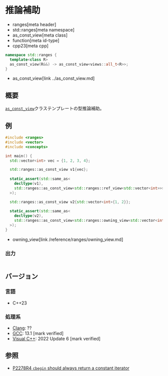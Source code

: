 # 推論補助
* ranges[meta header]
* std::ranges[meta namespace]
* as_const_view[meta class]
* function[meta id-type]
* cpp23[meta cpp]

```cpp
namespace std::ranges {
  template<class R>
  as_const_view(R&&) -> as_const_view<views::all_t<R>>;
}
```
* as_const_view[link ../as_const_view.md]

## 概要

[`as_const_view`](../as_const_view.md)クラステンプレートの型推論補助。

## 例
```cpp example
#include <ranges>
#include <vector>
#include <concepts>

int main() {
  std::vector<int> vec = {1, 2, 3, 4};

  std::ranges::as_const_view v1{vec};
  
  static_assert(std::same_as<
    decltype(v1),
    std::ranges::as_const_view<std::ranges::ref_view<std::vector<int>>>
  >);

  std::ranges::as_const_view v2{std::vector<int>{1, 2}};
  
  static_assert(std::same_as<
    decltype(v2),
    std::ranges::as_const_view<std::ranges::owning_view<std::vector<int>>>
  >);
}
```
* owning_view[link /reference/ranges/owning_view.md]

### 出力
```
```

## バージョン
### 言語
- C++23

### 処理系
- [Clang](/implementation.md#clang): ??
- [GCC](/implementation.md#gcc): 13.1 [mark verified]
- [Visual C++](/implementation.md#visual_cpp): 2022 Update 6 [mark verified]

## 参照

- [P2278R4 `cbegin` should always return a constant iterator](https://www.open-std.org/jtc1/sc22/wg21/docs/papers/2022/p2278r4.html)

